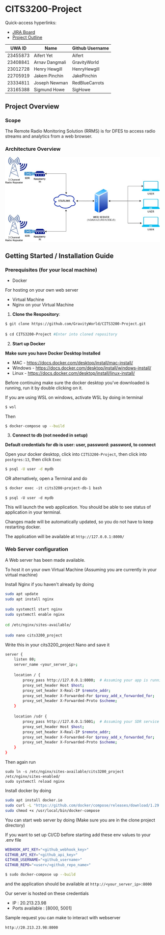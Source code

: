 # CITS3200-Project

Quick-access hyperlinks:

- [JIRA Board](https://cits3200team5.atlassian.net/jira/software/projects/SCRUM/boards/1)
- [Project Outline](https://uniwa-my.sharepoint.com/:w:/r/personal/23408841_student_uwa_edu_au/_layouts/15/Doc.aspx?sourcedoc=%7B5D3EBC7B-4245-4875-B1CF-AA6C431C241A%7D&file=CITS3200%20-%20Radio%20Project.docx&action=default&mobileredirect=true)

|UWA ID  |Name          |Github Username|
|--------|--------------|---------------|
|23455873|Aifert Yet    |Aifert         |
|23408841|Arnav Dangmali|GravityWorld   |
|23012728|Henry Hewgill |HenryHewgill   |
|22705919|Jakem Pinchin |JakePinchin    |
|23334811|Joseph Newman |RedBlueCarrots |
|23165388|Sigmund Howe  |SigHowe        |

## Project Overview
### Scope
The Remote Radio Monitoring Solution (RRMS) is for DFES to access radio streams and analytics from a web browser.
### Architecture Overview
![RRMS Data Flow Diagram](RRMS.jpg)

## Getting Started / Installation Guide

### Prerequisites (for your local machine)
- Docker

For hosting on your own web server
- Virtual Machine
- Nginx on your Virtual Machine

1. **Clone the Respository**:
```bash
$ git clone https://github.com/GravityWorld/CITS3200-Project.git

$ cd CITS3200-Project #Enter into cloned repository
```

2. **Start up Docker**

**Make sure you have Docker Desktop Installed**

- MAC - https://docs.docker.com/desktop/install/mac-install/
- Windows - https://docs.docker.com/desktop/install/windows-install/
- Linux - https://docs.docker.com/desktop/install/linux-install/

Before continuing make sure the docker desktop you've downloaded is running, run it by double clicking on it.

If you are using WSL on windows, activate WSL by doing in terminal

```bash
$ wsl
```

Then

```bash
$ docker-compose up --build
```

3. **Connect to db (not needed in setup)**

**Default credentials for db is user: user, password: password, to connect**

Open your docker desktop, click into `CITS3200-Project`, then click into `postgres:13`, then click `Exec`

```bash
$ psql -U user -d mydb
```

OR alternatively, open a Terminal and do

```
$ docker exec -it cits3200-project-db-1 bash

$ psql -U user -d mydb
```


This will launch the web application. You should be able to see status of application in your terminal.

Changes made will be automatically updated, so you do not have to keep restarting docker.

The application will be available at `http://127.0.0.1:8000/`

### Web Server configuration

A Web server has been made available.

To host it on your own Virtual Machine (Assuming you are currently in your virtual machine)

Install Nginx if you haven't already by doing
```bash
sudo apt update
sudo apt install nginx

sudo systemctl start nginx
sudo systemctl enable nginx

cd /etc/nginx/sites-available/

sudo nano cits3200_project
```

Write this in your cits3200_project Nano and save it
```bash
server {
    listen 80;
    server_name <your_server_ip>;

    location / {
        proxy_pass http://127.0.0.1:8000;  # Assuming your app is running on port 8000
        proxy_set_header Host $host;
        proxy_set_header X-Real-IP $remote_addr;
        proxy_set_header X-Forwarded-For $proxy_add_x_forwarded_for;
        proxy_set_header X-Forwarded-Proto $scheme;
    }

    location /sdr {
        proxy_pass http://127.0.0.1:5001;  # Assuming your SDR service is running on port 5001
        proxy_set_header Host $host;
        proxy_set_header X-Real-IP $remote_addr;
        proxy_set_header X-Forwarded-For $proxy_add_x_forwarded_for;
        proxy_set_header X-Forwarded-Proto $scheme;
    }
}
```

Then again run
```
sudo ln -s /etc/nginx/sites-available/cits3200_project /etc/nginx/sites-enabled/
sudo systemctl reload nginx
```

Install docker by doing
```bash
sudo apt install docker.io
sudo curl -L "https://github.com/docker/compose/releases/download/1.29.2/docker-compose-$(uname -s)-$(uname -m)" -o /usr/local/bin/docker-compose
sudo chmod +x /usr/local/bin/docker-compose
```


You can start web server by doing (Make sure you are in the clone project directory)

If you want to set up CI/CD before starting add these env values to your .env file
```bash
WEBHOOK_API_KEY="<github_webhook_key>"
GITHUB_API_KEY="<github_api_key>"
GITHUB_USERNAME="<github_username>"
GITHUB_REPO="<user>/<github_repo_name>"
```

```bash
$ sudo docker-compose up --build
```

and the application should be available at `http://<your_server_ip>:8000`

Our server is hosted on these credentials

- IP : 20.213.23.98
- Ports available : [8000, 5001]

Sample request you can make to interact with webserver

```http://20.213.23.98:8000```
